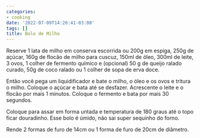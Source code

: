 ```yaml
---
categories:
- cooking
date: '2022-07-09T14:20:41-03:00'
tags: []
title: Bolo de Milho
---
```


Reserve 1 lata de milho em conserva escorrida ou 200g em espiga, 250g de açúcar, 160g de flocão de milho para cuscuz, 150ml de óleo, 300ml de leite, 3 ovos, 1 colher de fermento químico e (opcional) 50 g de queijo ralado curado, 50g de coco ralado ou 1 colher de sopa de erva doce.

Então você pega um liquidificador e bate o milho, o óleo e os ovos e tritura o milho. Coloque o açúcar e bata até se desfazer. Acrescente o leite e o flocão por mais 1 minutos. Coloque o fermento e bata por mais 30 segundos.

Coloque para assar em forma untada e temperatura de 180 graus até o topo ficar douradinho. Esse bolo é úmido, não sai super sequinho do forno.

Rende 2 formas de furo de 14cm ou 1 forma de furo de 20cm de diâmetro.
